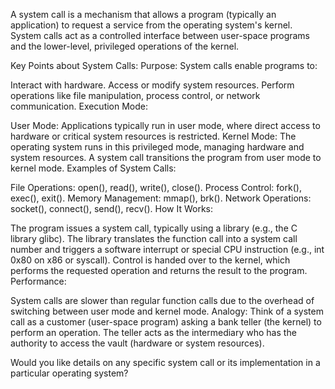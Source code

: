 A system call is a mechanism that allows a program (typically an application) to request a service from the operating system's kernel. System calls act as a controlled interface between user-space programs and the lower-level, privileged operations of the kernel.

Key Points about System Calls:
Purpose: System calls enable programs to:

Interact with hardware.
Access or modify system resources.
Perform operations like file manipulation, process control, or network communication.
Execution Mode:

User Mode: Applications typically run in user mode, where direct access to hardware or critical system resources is restricted.
Kernel Mode: The operating system runs in this privileged mode, managing hardware and system resources.
A system call transitions the program from user mode to kernel mode.
Examples of System Calls:

File Operations: open(), read(), write(), close().
Process Control: fork(), exec(), exit().
Memory Management: mmap(), brk().
Network Operations: socket(), connect(), send(), recv().
How It Works:

The program issues a system call, typically using a library (e.g., the C library glibc).
The library translates the function call into a system call number and triggers a software interrupt or special CPU instruction (e.g., int 0x80 on x86 or syscall).
Control is handed over to the kernel, which performs the requested operation and returns the result to the program.
Performance:

System calls are slower than regular function calls due to the overhead of switching between user mode and kernel mode.
Analogy:
Think of a system call as a customer (user-space program) asking a bank teller (the kernel) to perform an operation. The teller acts as the intermediary who has the authority to access the vault (hardware or system resources).

Would you like details on any specific system call or its implementation in a particular operating system?
